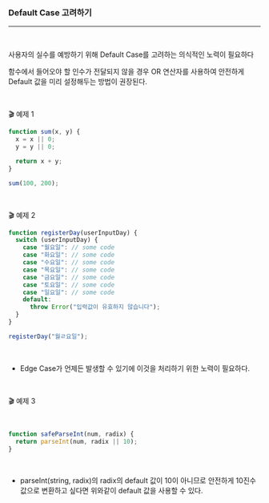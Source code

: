 ### Default Case 고려하기

---

<Br>

사용자의 실수를 예방하기 위해 Default Case를 고려하는 의식적인 노력이 필요하다

함수에서 들어오야 할 인수가 전달되지 않을 경우 OR 연산자를 사용하여 안전하게 Default 값을 미리 설정해두는 방법이 권장된다.

<br>

🎬 예제 1

```js
function sum(x, y) {
  x = x || 0;
  y = y || 0;

  return x + y;
}

sum(100, 200);
```

<br>

🎬 예제 2

```js
function registerDay(userInputDay) {
  switch (userInputDay) {
    case "월요일": // some code
    case "화요일": // some code
    case "수요일": // some code
    case "목요일": // some code
    case "금요일": // some code
    case "토요일": // some code
    case "일요일": // some code
    default:
      throw Error("입력값이 유효하지 않습니다");
  }
}

registerDay("월ㄹ요일");
```

 <br>

- Edge Case가 언제든 발생할 수 있기에 이것을 처리하기 위한 노력이 필요하다.

<br>

🎬 예제 3

<br>

```js
function safeParseInt(num, radix) {
  return parseInt(num, radix || 10);
}
```

<br>

- parseInt(string, radix)의 radix의 default 값이 10이 아니므로 안전하게 10진수 값으로 변환하고 싶다면 위와같이 default 값을 사용할 수 있다.
